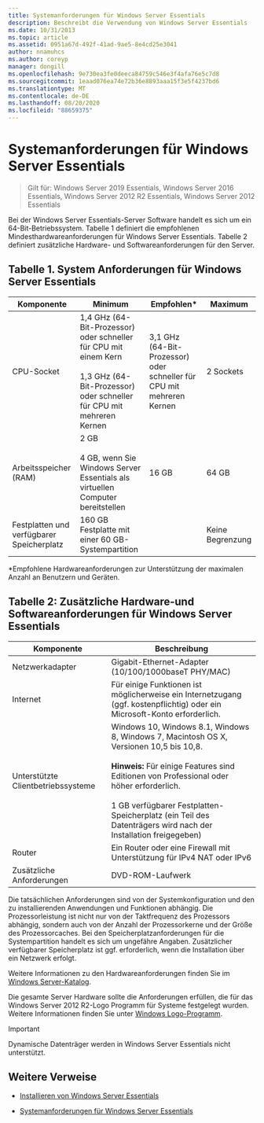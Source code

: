 ```yaml
---
title: Systemanforderungen für Windows Server Essentials
description: Beschreibt die Verwendung von Windows Server Essentials
ms.date: 10/31/2013
ms.topic: article
ms.assetid: 0951a67d-492f-41ad-9ae5-8e4cd25e3041
author: nnamuhcs
ms.author: coreyp
manager: dongill
ms.openlocfilehash: 9e730ea3fe0deeca84759c546e3f4afa76e5c7d8
ms.sourcegitcommit: 1eaad076ea74e72b36e8893aaa15f3e5f4237bd6
ms.translationtype: MT
ms.contentlocale: de-DE
ms.lasthandoff: 08/20/2020
ms.locfileid: "88659375"
---
```

# <a name="system-requirements-for-windows-server-essentials"></a>Systemanforderungen für Windows Server Essentials

>Gilt für: Windows Server 2019 Essentials, Windows Server 2016 Essentials, Windows Server 2012 R2 Essentials, Windows Server 2012 Essentials

  Bei der Windows Server Essentials-Server Software handelt es sich um ein 64-Bit-Betriebssystem. Tabelle 1 definiert die empfohlenen Mindesthardwareanforderungen für Windows Server Essentials. Tabelle 2 definiert zusätzliche Hardware- und Softwareanforderungen für den Server.


## <a name="table-1-system-requirements-for-windows-server-essentials"></a>Tabelle 1. System Anforderungen für Windows Server Essentials

|Komponente|Minimum|Empfohlen*|Maximum|
|---------------|-------------|-------------------|-------------|
|CPU-Socket|1,4 GHz (64-Bit-Prozessor) oder schneller für CPU mit einem Kern<br /><br /> 1,3 GHz (64-Bit-Prozessor) oder schneller für CPU mit mehreren Kernen|3,1 GHz (64-Bit-Prozessor) oder schneller für CPU mit mehreren Kernen|2 Sockets|
|Arbeitsspeicher (RAM)|2 GB<br /><br /> 4 GB, wenn Sie Windows Server Essentials als virtuellen Computer bereitstellen|16 GB|64 GB|
|Festplatten und verfügbarer Speicherplatz|160 GB Festplatte mit einer 60 GB-Systempartition||Keine Begrenzung|

 *Empfohlene Hardwareanforderungen zur Unterstützung der maximalen Anzahl an Benutzern und Geräten.

## <a name="table-2-additional-hardware-and-software-requirements-for-windows-server-essentials"></a>Tabelle 2: Zusätzliche Hardware-und Softwareanforderungen für Windows Server Essentials

|Komponente|Beschreibung|
|---------------|-----------------|
|Netzwerkadapter|Gigabit-Ethernet-Adapter (10/100/1000baseT PHY/MAC)|
|Internet|Für einige Funktionen ist möglicherweise ein Internetzugang (ggf. kostenpflichtig) oder ein Microsoft-Konto erforderlich.|
|Unterstützte Clientbetriebssysteme| Windows 10, Windows 8.1, Windows 8, Windows 7, Macintosh OS X, Versionen 10,5 bis 10,8.<br /><br /> **Hinweis:** Für einige Features sind Editionen von Professional oder höher erforderlich.<br /><br /> 1 GB verfügbarer Festplatten-Speicherplatz (ein Teil des Datenträgers wird nach der Installation freigegeben)|
|Router|Ein Router oder eine Firewall mit Unterstützung für IPv4 NAT oder IPv6|
|Zusätzliche Anforderungen|DVD-ROM-Laufwerk|

 Die tatsächlichen Anforderungen sind von der Systemkonfiguration und den zu installierenden Anwendungen und Funktionen abhängig. Die Prozessorleistung ist nicht nur von der Taktfrequenz des Prozessors abhängig, sondern auch von der Anzahl der Prozessorkerne und der Größe des Prozessorcaches. Bei den Speicherplatzanforderungen für die Systempartition handelt es sich um ungefähre Angaben. Zusätzlicher verfügbarer Speicherplatz ist ggf. erforderlich, wenn die Installation über ein Netzwerk erfolgt.

 Weitere Informationen zu den Hardwareanforderungen finden Sie im [Windows Server-Katalog](https://www.windowsservercatalog.com/).

 Die gesamte Server Hardware sollte die Anforderungen erfüllen, die für das Windows Server 2012 R2-Logo Programm für Systeme festgelegt wurden. Weitere Informationen finden Sie unter [Windows Logo-Programm](/previous-versions/windows/hardware/hck/dn641155(v=vs.85)).

> [!IMPORTANT]
> Dynamische Datenträger werden in Windows Server Essentials nicht unterstützt.

## <a name="additional-references"></a>Weitere Verweise

-   [Installieren von Windows Server Essentials](../install/Install-Windows-Server-Essentials.md)

-   [Systemanforderungen für Windows Server Essentials](system-requirements.md)